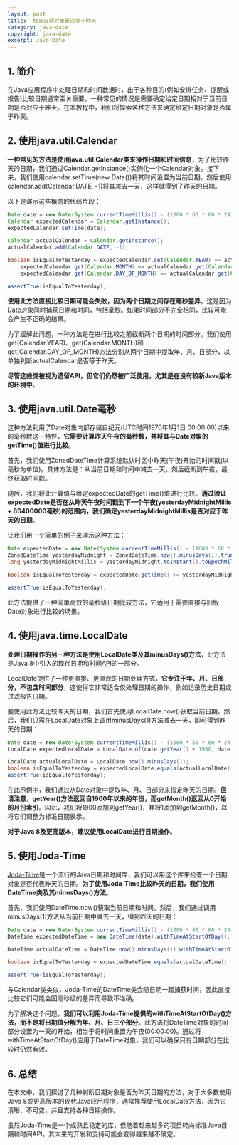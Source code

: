 ```yaml
---
layout: post
title:  检查日期对象是否等于昨天
category: java-date
copyright: java-date
excerpt: Java Date
---
```


## 1. 简介

在Java应用程序中处理日期和时间数据时，出于各种目的(例如安排任务、提醒或报告)比较日期通常至关重要，一种常见的情况是需要确定给定日期相对于当前日期是否对应于昨天。在本教程中，我们将探索各种方法来确定给定日期对象是否属于昨天。

## 2. 使用java.util.Calendar

**一种常见的方法是使用java.util.Calendar类来操作日期和时间信息**，为了比较昨天的日期，我们通过Calendar.getInstance()实例化一个Calendar对象。接下来，我们使用calendar.setTime(new Date())将其时间设置为当前日期，然后使用calendar.add(Calendar.DATE, -1)将其减去一天，这样就得到了昨天的日期。

以下是演示这些概念的代码片段：

```java
Date date = new Date(System.currentTimeMillis() - (1000 * 60 * 60 * 24));
Calendar expectedCalendar = Calendar.getInstance();
expectedCalendar.setTime(date);

Calendar actualCalendar = Calendar.getInstance();
actualCalendar.add(Calendar.DATE, -1);

boolean isEqualToYesterday = expectedCalendar.get(Calendar.YEAR) == actualCalendar.get(Calendar.YEAR) &&
    expectedCalendar.get(Calendar.MONTH) == actualCalendar.get(Calendar.MONTH) &&
    expectedCalendar.get(Calendar.DAY_OF_MONTH) == actualCalendar.get(Calendar.DAY_OF_MONTH);

assertTrue(isEqualToYesterday);
```

**使用此方法直接比较日期可能会失败，因为两个日期之间存在毫秒差异**。这是因为Date对象同时捕获日期和时间，包括毫秒。如果时间部分不完全相同，比较可能会产生不正确的结果。

为了缓解此问题，一种方法是在进行比较之前截断两个日期的时间部分。我们使用get(Calendar.YEAR)、get(Calendar.MONTH)和get(Calendar.DAY_OF_MONTH)方法分别从两个日期中提取年、月、日部分，以单独判断actualCalendar是否等于昨天。

**尽管这些类被视为遗留API，但它们仍然被广泛使用，尤其是在没有较新Java版本的环境中**。

## 3. 使用java.util.Date毫秒

这种方法利用了Date对象内部存储自纪元(UTC时间1970年1月1日 00:00:00)以来的毫秒数这一特性，**它需要计算昨天午夜的毫秒数，并将其与Date对象的getTime()值进行比较**。

首先，我们使用ZonedDateTime计算系统默认时区中昨天(午夜)开始的时间戳(以毫秒为单位)。具体方法是：从当前日期和时间中减去一天，然后截断到午夜，最终获取时间戳。

随后，我们将此计算值与给定expectedDate的getTime()值进行比较。**通过验证expectedDate是否在从昨天午夜时间戳到下一个午夜(yesterdayMidnightMillis + 86400000毫秒)的范围内，我们确定yesterdayMidnightMillis是否对应于昨天的日期**。

让我们用一个简单的例子来演示这种方法：

```java
Date expectedDate = new Date(System.currentTimeMillis() - (1000 * 60 * 60 * 24));
ZonedDateTime yesterdayMidnight = ZonedDateTime.now().minusDays(1).truncatedTo(ChronoUnit.DAYS);
long yesterdayMidnightMillis = yesterdayMidnight.toInstant().toEpochMilli();

boolean isEqualToYesterday = expectedDate.getTime() >= yesterdayMidnightMillis && expectedDate.getTime() < yesterdayMidnightMillis + 86_400_000;

assertTrue(isEqualToYesterday);
```

此方法提供了一种简单高效的毫秒级日期比较方法，它适用于需要直接与旧版Date对象进行比较的场景。

## 4. 使用java.time.LocalDate 

**处理日期操作的另一种方法是使用LocalDate类及其minusDays()方法**，此方法是Java 8中引入的现代[日期和时间API](https://www.baeldung.com/java-8-date-time-intro)的一部分。

LocalDate提供了一种更直接、更直观的日期处理方式，**它专注于年、月、日部分，不包含时间部分**，这使得它非常适合仅处理日期的操作，例如记录历史日期或过滤报告日期。

要使用此方法比较昨天的日期，我们首先使用LocalDate.now()获取当前日期。然后，我们只需在LocalDate对象上调用minusDays(1)方法减去一天，即可得到昨天的日期：

```java
Date date = new Date(System.currentTimeMillis() - (1000 * 60 * 60 * 24));
LocalDate expectedLocalDate = LocalDate.of(date.getYear() + 1900, date.getMonth() + 1, date.getDate());

LocalDate actualLocalDate = LocalDate.now().minusDays(1);
boolean isEqualToYesterday = expectedLocalDate.equals(actualLocalDate);
assertTrue(isEqualToYesterday);
```

在此示例中，我们通过从Date对象中提取年、月、日部分来指定昨天的日期。**但请注意，getYear()方法返回自1900年以来的年份，而getMonth()返回从0开始的月份索引**。因此，我们将1900添加到getYear()，并将1添加到getMonth()，以将它们调整为标准日期表示。

**对于Java 8及更高版本，建议使用LocalDate进行日期操作**。

## 5. 使用Joda-Time

[Joda-Time](https://www.baeldung.com/joda-time)是一个流行的Java日期和时间库，我们可以用这个库来检查一个日期对象是否代表昨天的日期。**为了使用Joda-Time比较昨天的日期，我们使用DateTime类及其minusDays()方法**。

首先，我们使用DateTime.now()获取当前日期和时间。然后，我们通过调用minusDays(1)方法从当前日期中减去一天，得到昨天的日期：

```java
Date date = new Date(System.currentTimeMillis() - (1000 * 60 * 60 * 24));
DateTime expectedDateTime = new DateTime(date).withTimeAtStartOfDay();

DateTime actualDateTime = DateTime.now().minusDays(1).withTimeAtStartOfDay();

boolean isEqualToYesterday = expectedDateTime.equals(actualDateTime);

assertTrue(isEqualToYesterday);
```

与Calendar类类似，Joda-Time的DateTime类会随日期一起捕获时间，因此直接比较它们可能会因毫秒级的差异而导致不准确。

为了解决这个问题，**我们可以利用Joda-Time提供的withTimeAtStartOfDay()方法，而不是将日期值分解为年、月、日三个部分**。此方法将DateTime对象的时间部分设置为一天的开始，相当于将时间重置为午夜(00:00:00)。通过将withTimeAtStartOfDay()应用于DateTime对象，我们可以确保只有日期部分在比较时仍然有效。

## 6. 总结

在本文中，我们探讨了几种判断日期对象是否为昨天日期的方法，对于大多数使用Java 8或更高版本的现代Java应用程序，通常推荐使用LocalDate方法，因为它清晰、不可变，并且支持各种日期操作。

虽然Joda-Time是一个成熟且稳定的库，但随着越来越多的项目转向标准Java日期和时间API，其未来的开发和支持可能会变得越来越不确定。